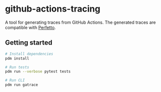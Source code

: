 # github-actions-tracing

A tool for generating traces from GitHub Actions. The generated traces are compatible with [Perfetto](https://ui.perfetto.dev/).

## Getting started

```bash
# Install dependencies
pdm install

# Run tests
pdm run --verbose pytest tests

# Run CLI
pdm run gatrace
```

